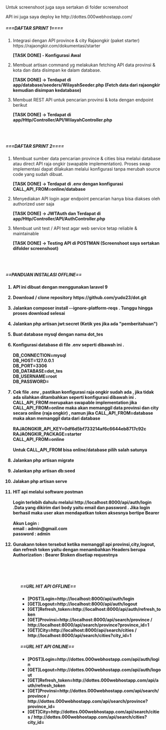 <html>
<body>

<p>Untuk screenshoot juga saya sertakan di folder screenshoot<p>
<p>API ini juga saya deploy ke http://dottes.000webhostapp.com/</p>

<h5>===DAFTAR SPRINT 1====</h5>
<ol>
    <li>
        Integrasi dengan API province & city Rajaongkir (paket starter) https://rajaongkir.com/dokumentasi/starter
        <p><b>[TASK DONE] - Konfigurasi Awal</b></p>
    </li>
    <li>
        Membuat artisan command​ yg melakukan fetching API data provinsi & kota dan data disimpan ke dalam database.
        <p><b>[TASK DONE] -> Terdapat di app/database/seeders/WilayahSeeder.php (Fetch data dari rajaongkir kemudian disimpan kedatabase)</b></p>
    </li>
    <li>
        Membuat REST API untuk pencarian provinsi & kota dengan endpoint berikut
        <p><b>[TASK DONE] -> Terdapat di app/Http/Controller/API/WilayahController.php</b></p>
    </li>
</ol>

<br><br>
<h5>===DAFTAR SPRINT 2====</h5>
<ol>
    <li>
        Membuat sumber data pencarian province & cities bisa melalui database​ atau direct API​ raja ongkir (swapable implementation). Proses swap implementasi dapat dilakukan melalui konfigurasi tanpa merubah source code yang sudah dibuat.
        <p><b>[TASK DONE] -> Terdapat di .env dengan konfigurasi CALL_API_FROM=online/database</b></p>
    </li>
    <li>
        Menyediakan API login agar endpoint pencarian hanya bisa diakses oleh authorized user saja
        <p><b>[TASK DONE] -> JWTAuth dan Terdapat di app/Http/Controller/API/AuthController.php</b></p>
    </li>
    <li>
        Membuat unit test / API test agar web service tetap reliable & maintainable</b></p>
        <p><b>[TASK DONE] -> Testing API di POSTMAN (Screenshoot saya sertakan difolder screenshoot)
    </li>
</ol>

<br><br>
<h5>==PANDUAN INSTALASI OFFLINE==</h5>

<ol>
    <li>
        API ini dibuat dengan menggunakan laravel 9
        <br><br>
    </li>
    <li>
        Download / clone repository https://github.com/yudo23/dot.git
        <br><br>
    </li>
    <li>
        Jalankan composer install --ignore-platform-reqs . Tunggu hingga proses download selesai
         <br><br>
    </li>
    <li>
        Jalankan php artisan jwt:secret (Ketik yes jika ada "pemberitahuan")
         <br><br>
    </li>
    <li>
        Buat database mysql dengan nama dot_tes
         <br><br>
    </li>
    <li>
        Konfigurasi database di file .env seperti dibawah ini .
        <br><br>
        DB_CONNECTION=mysql
        <br>
        DB_HOST=127.0.0.1
        <br>
        DB_PORT=3306
        <br>
        DB_DATABASE=dot_tes
        <br>
        DB_USERNAME=root
        <br>
        DB_PASSWORD=
        <br><br>
    </li>
    <li>
        Cek file .env , pastikan konfigurasi raja ongkir sudah ada , jika tidak ada silahkan ditambahkan seperti konfigurasi dibawah ini . CALL_API_FROM merupakan swapable implementation jika CALL_API_FROM=online maka akan memanggil data provinsi dan city secara online (raja ongkir) , namun jika CALL_API_FROM=database maka akan memanggil data dari database
        <br><br>
            RAJAONGKIR_API_KEY=0df6d5bf733214af6c6644eb8717c92c
        <br>
            RAJAONGKIR_PACKAGE=starter
        <br>
            CALL_API_FROM=online
        <br><br>
        Untuk CALL_API_FROM bisa online/database pilih salah satunya
        <br><br>
    </li>
    <li>
        Jalankan php artisan migrate
        <br><br>
    </li>
    <li>
        Jalankan php artisan db:seed
        <br><br>
    </li>
    <li>
        Jalakan php artisan serve
        <br><br>
    </li>
    <li>
        HIT api melalui software postman
        <br><br>
    </li>
        Login terlebih dahulu melalui http://localhost:8000/api/auth/login .Data yang dikirim dari body yaitu email dan password . Jika login berhasil maka user akan mendapatkan token aksesnya bertipe Bearer
        <br><br>
        Akun Login :
        <br>
        email : admin@gmail.com
        <br>
        password : admin
        <br><br>
    <li>
        Gunakann token tersebut ketika memanggil api provinsi,city,logout, dan refresh token yaitu dengan menambahkan Headers berupa Authorization : Bearer $token disetiap requestnya
        <br><br>
    </li>
<ol>

<br><br>
<h5>==URL HIT API OFFLINE==</h5>

<ul>
    <li>[POST]Login=http://localhost:8000/api/auth/login</li>
    <li>[GET]Logout=http://localhost:8000/api/auth/logout</li>
    <li>[GET]Refresh_token=http://localhost:8000/api/auth/refresh_token</li>
    <li>[GET]Provinsi=http://localhost:8000/api/search/province / http://localhost:8000/api/search/province?province_id=1</li>
    <li>[GET]City=http://localhost:8000/api/search/cities / http://localhost:8000/api/search/cities?city_id=1</li>
</ul>

<h5>==URL HIT API ONLINE==</h5>

<ul>
    <li>[POST]Login=http://dottes.000webhostapp.com/api/auth/login</li>
    <li>[GET]Logout=http://dottes.000webhostapp.com/api/auth/logout</li>
    <li>[GET]Refresh_token=http://dottes.000webhostapp.com/api/auth/refresh_token</li>
    <li>[GET]Provinsi=http://dottes.000webhostapp.com/api/search/province / http://dottes.000webhostapp.com/api/search/province?province_id=</li>
    <li>[GET]City=http://dottes.000webhostapp.com/api/search/cities / http://dottes.000webhostapp.com/api/search/cities?city_id=</li>
</ul>
</body>
</html>